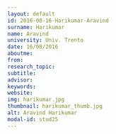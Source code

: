 ```yaml
---
layout: default 
id: 2016-08-16-Harikumar-Aravind
surname: Harikumar
name: Aravind
university: Univ. Trento
date: 16/08/2016
aboutme: 
from: 
research_topic: 
subtitle: 
advisor: 
keywords: 
website: 
img: harikumar.jpg
thumbnail: harikumar_thumb.jpg
alt: Aravind Harikumar
modal-id: stud25
---
```


